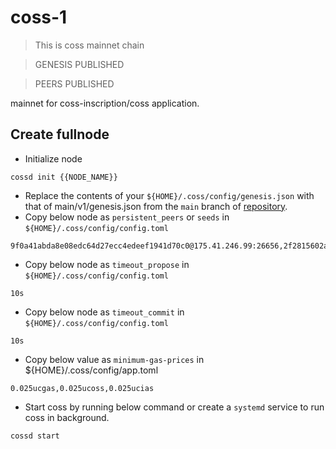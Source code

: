 # coss-1
> This is coss mainnet chain

> GENESIS PUBLISHED

> PEERS PUBLISHED

mainnet for coss-inscription/coss application.

## Create fullnode

* Initialize node
```shell
cossd init {{NODE_NAME}}
```
* Replace the contents of your `${HOME}/.coss/config/genesis.json` with that of main/v1/genesis.json from the `main` branch of [repository](https://github.com/coss-inscription/networks).
* Copy below node as `persistent_peers` or `seeds` in `${HOME}/.coss/config/config.toml`
```shell
9f0a41abda8e08edc64d27ecc4edeef1941d70c0@175.41.246.99:26656,2f2815602ac270224c913dbddc6b7f8d0a6fd052@54.199.117.156:26656
```

* Copy below node as `timeout_propose` in `${HOME}/.coss/config/config.toml`
```shell
10s
```

* Copy below node as `timeout_commit` in `${HOME}/.coss/config/config.toml`
```shell
10s
```

* Copy below value as `minimum-gas-prices` in ${HOME}/.coss/config/app.toml
```shell
0.025ucgas,0.025ucoss,0.025ucias
```

* Start coss by running below command or create a `systemd` service to run coss in background.
```shell
cossd start
```
